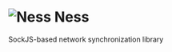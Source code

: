![Ness](https://dl.dropboxusercontent.com/u/4910851/NessSprite.gif) Ness 
====


SockJS-based network synchronization library
